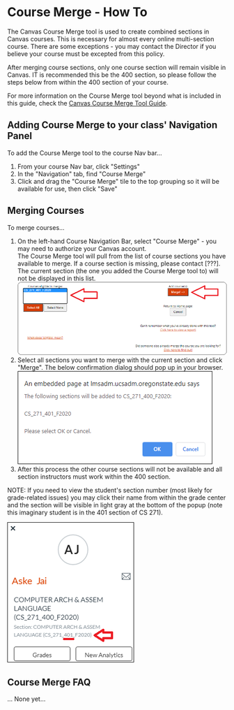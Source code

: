 # Course Merge - How To

The Canvas Course Merge tool is used to create combined sections in Canvas courses. This is necessary for almost every online multi-section course. There are some exceptions - you may contact the Director if you believe your course must be excepted from this policy.

After merging course sections, only one course section will remain visible in Canvas. IT is recommended this be the 400 section, so please follow the steps below from within the 400 section of your course.

For more information on the Course Merge tool beyond what is included in this guide, check the [Canvas Course Merge Tool Guide](https://oregonstate.teamdynamix.com/TDClient/1935/Portal/KB/ArticleDet?ID=80690).

## Adding Course Merge to your class' Navigation Panel

To add the Course Merge tool to the course Nav bar...

1. From your course Nav bar, click "Settings"
2. In the "Navigation" tab, find "Course Merge"
3. Click and drag the "Course Merge" tile to the top grouping so it will be available for use, then click "Save"

## Merging Courses

To merge courses...

1. On the left-hand Course Navigation Bar, select "Course Merge" - you may need to authorize your Canvas account.  
  The Course Merge tool will pull from the list of course sections you have available to merge. If a course section is missing, please contact [???]. The current section (the one you added the Course Merge tool to) will not be displayed in this list.
  ![Course Merge View](images/CourseMerge.png "Course Merge View")
2. Select all sections you want to merge with the current section and click "Merge". The below confirmation dialog should pop up in your browser.  
  ![Course Merge Confirmation](images/CourseMergeConfirmation.png "Course Merge Confirmation")
3. After this process the other course sections will not be available and all section instructors must work within the 400 section.  

NOTE: If you need to view the student's section number (most likely for grade-related issues) you may click their name from within the grade center and the section will be visible in light gray at the bottom of the popup (note this imaginary student is in the 401 section of CS 271).

![Course Merge Student Section](images/CourseMergeStudentSection.png "Course Merge Student Section")

## Course Merge FAQ

... None yet...
